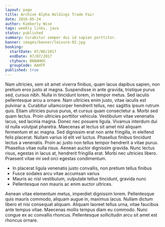 ```yaml
---
layout: page
title: Archive Alpha Holdings Trade Fair
date: 2016-05-24
author: Kimberly Wise
tags: weekly links, java
status: published
summary: Curabitur semper dui id sapien porttitor.
banner: images/banner/leisure-02.jpg
booking:
  startDate: 07/06/2017
  endDate: 07/07/2017
  ctyhocn: BNAWHHX
  groupCode: AAHTF
published: true
---
```

Nam ultricies, sem sit amet viverra finibus, quam lacus dapibus sapien, non pretium eros justo at magna. Suspendisse in ante gravida, tristique purus sed, cursus nibh. Nulla in tincidunt lorem, in tempor metus. Sed iaculis pellentesque arcu a ornare. Nam ultricies enim justo, vitae iaculis est pulvinar a. Curabitur ullamcorper hendrerit tellus, nec sagittis ipsum rutrum quis. Etiam ultricies purus purus, et cursus quam consectetur a. Morbi sed quam lectus. Proin ultricies porttitor vehicula.
Vestibulum vitae venenatis lacus, sed lacinia magna. Donec nec posuere ligula. Vivamus interdum dui id nulla volutpat pharetra. Maecenas at lectus sit amet nisl aliquam fermentum et ac magna. Sed dignissim erat non ante fringilla, in eleifend felis placerat. Nullam varius id elit vel luctus. Phasellus finibus tincidunt lectus a venenatis. Proin ac justo non tellus tempor hendrerit a vitae purus. Phasellus vitae nulla risus. Aenean auctor dignissim gravida. Nunc lectus risus, egestas in lacus at, hendrerit fringilla erat. Morbi nec ultricies libero. Praesent vitae mi sed orci egestas condimentum.

* In placerat ligula venenatis justo convallis, non pretium tellus finibus
* Fusce sodales arcu vitae accumsan varius
* Mauris ac nisl vestibulum, vulputate tellus tincidunt, gravida nunc
* Pellentesque non mauris ac enim auctor ultrices.

Aenean vitae elementum metus, imperdiet dignissim lorem. Pellentesque quis mauris commodo, aliquam augue in, maximus lacus. Nullam dictum libero et nisi consequat aliquam. Aliquam laoreet tellus urna, vitae faucibus ante tempus vitae. Maecenas mollis tempus diam eu commodo. Nunc congue ex ac convallis rhoncus. Pellentesque sollicitudin arcu sit amet est rhoncus ornare.
